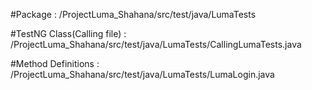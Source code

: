 


#Package : /ProjectLuma_Shahana/src/test/java/LumaTests 

#TestNG Class(Calling file) : /ProjectLuma_Shahana/src/test/java/LumaTests/CallingLumaTests.java 

#Method Definitions : /ProjectLuma_Shahana/src/test/java/LumaTests/LumaLogin.java
